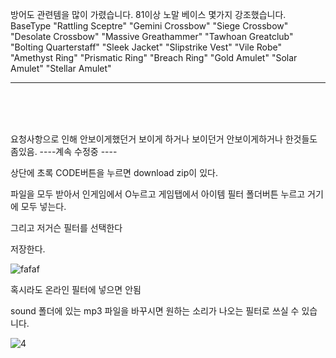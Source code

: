 방어도 관련템을 많이 가렸습니다.
81이상 노말 베이스 몇가지 강조했습니다.
    BaseType  "Rattling Sceptre" "Gemini Crossbow" "Siege Crossbow" "Desolate Crossbow" "Massive Greathammer" "Tawhoan Greatclub" "Bolting Quarterstaff" "Sleek Jacket" "Slipstrike Vest" "Vile Robe" "Amethyst Ring" "Prismatic Ring" "Breach Ring" "Gold Amulet" "Solar Amulet" "Stellar Amulet"

-----------------------------------------------------------------------------------------------------
<br><br><br>













요청사항으로 인해 안보이게했던거 보이게 하거나 보이던거 안보이게하거나 한것들도 좀있음.
----계속 수정중 ----

상단에 초록 CODE버튼을 누르면 download zip이 있다.

파일을 모두 받아서 인게임에서 O누르고 게임탭에서 아이템 필터 폴더버튼 누르고 거기에 모두 넣는다.

그리고 저거슨 필터를 선택한다

저장한다.




![fafaf](https://github.com/user-attachments/assets/29f1c65f-8641-4378-85a7-a20856d87f78)





혹시라도 온라인 필터에 넣으면 안됨

sound 폴더에 있는 mp3 파일을 바꾸시면 원하는 소리가 나오는 필터로 쓰실 수 있습니다.


![4](https://github.com/user-attachments/assets/d59a8055-2e8b-4286-b4a3-c64293971a6f)



